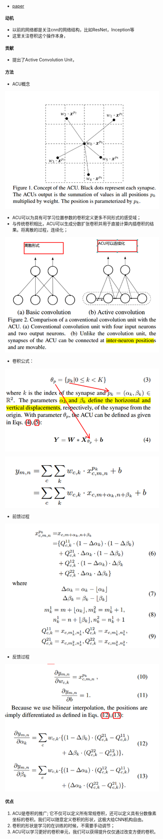 * [paper](paper/2017-Active%20Convolution-%20Learning%20the%20Shape%20of%20Convolution%20for%20Image%20Classification.pdf)


#### 动机

* 以前的网络都是关注cnn的网络结构，比如ResNet，Inception等
* 这里关注卷积这个操作本身，

#### 贡献

* 提出了Active Convolution Unit，

#### 方法

* ACU概念

![1541388206446](readme/ACU_概念示意图.png)

* ACU可以为具有可学习位置参数的卷积定义更多不同形式的感受域；
* 与传统卷积相比，ACU可以生成分数扩张卷积并用于直接计算内插卷积的结果。将离散的过程，连续化；

![1541388589978](readme/ACU_连续化卷积过程.png)

* 卷积公式：

![1541388906127](readme/ACU_卷积公式.png)

![1541388927173](readme/ACU_卷积公式_02.png)

* 前馈过程

![1541389086926](readme/ACU_前馈.png)

* 反馈过程



![1541389274565](readme/ACU_反馈.png)



#### 优点

1. ACU是卷积的推广; 它不仅可以定义所有常规卷积，还可以定义具有分数像素坐标的卷积。我们可以随意定义卷积的形状，这极大给CNN机构自由。
2. 卷积的形状是学习的在训练的时候，不需要手动调节；
3. ACU可以学习更好的卷积单元，我们可以获得提升仅仅通过改变方便的卷积。
